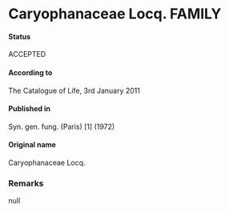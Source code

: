 # Caryophanaceae Locq. FAMILY

#### Status
ACCEPTED

#### According to
The Catalogue of Life, 3rd January 2011

#### Published in
Syn. gen. fung. (Paris) [1] (1972)

#### Original name
Caryophanaceae Locq.

### Remarks
null